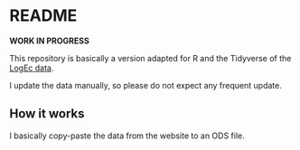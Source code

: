 # README

**WORK IN PROGRESS**

This repository is basically a version adapted for R and the Tidyverse of the [LogEc data](https://logec.repec.org/details.htm).

I update the data manually, so please do not expect any frequent update.

## How it works

I basically copy-paste the data from the website to an ODS file.